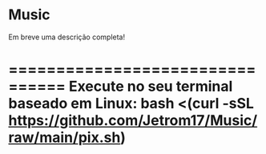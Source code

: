 # Music

Em breve uma descrição completa!

================================
Execute no seu terminal baseado em Linux: bash <(curl -sSL https://github.com/Jetrom17/Music/raw/main/pix.sh)
================================

